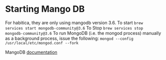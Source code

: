 # Starting Mango DB
For habitica, they are only using mangodb version 3.6.
To start
`brew services start mongodb-community@3.6`
To Stop
`brew services stop mongodb-community@3.6`
To run MongoDB (i.e. the mongod process) manually as a background process, issue the following:
`mongod --config /usr/local/etc/mongod.conf --fork`

MangoDB [documentation](https://docs.mongodb.com/v3.6/tutorial/install-mongodb-on-os-x/)
